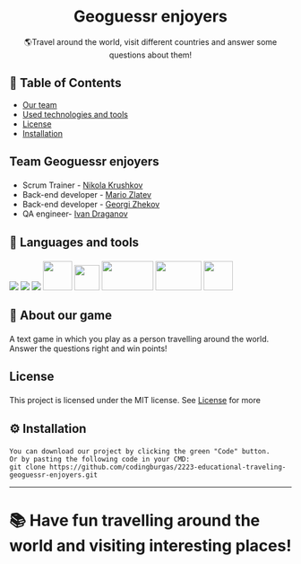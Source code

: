 <p align="center">

</p>

<h1 align="center" font-size=60px>Geoguessr enjoyers</h3>

<p align="center"> 🌎Travel around the world, visit different countries and answer some questions about them!
    <br> 
</p>

## 📝 Table of Contents
+ [Our team](#teamInfo)
+ [Used technologies and tools](#languagesAndtools)
+ [License](#license)
+ [Installation](#install)

## <p id = "teamInfo">Team <a name = "team">Geoguessr enjoyers</a> </p>
- Scrum Trainer - [Nikola Krushkov](https://github.com/NikolaKrushkov)
- Back-end developer - [Mario Zlatev](https://github.com/MIZlatev20)
- Back-end developer - [Georgi Zhekov](https://github.com/GTZhekov20)
- QA engineer- [Ivan Draganov](https://github.com/xxVasnkataxx)

## <p id="languagesAndtools">🚀 Languages and tools</p>

<p align="left"> 
    <img src="https://img.icons8.com/color/48/000000/html-5.png"/> 
    <img src="https://img.icons8.com/color/48/000000/css3.png"/> 
    <img src="https://img.icons8.com/color/48/000000/visual-studio-code-2019.png"/>
    <img src="https://cdn.iconscout.com/icon/free/png-256/javascript-2038874-1720087.png" width=52px height=52px>
    <img src="https://upload.wikimedia.org/wikipedia/commons/thumb/5/59/Visual_Studio_Icon_2019.svg/2060px-Visual_Studio_Icon_2019.svg.png" width=45px height=45px>
    <img src="https://upload.wikimedia.org/wikipedia/commons/thumb/2/27/PHP-logo.svg/1200px-PHP-logo.svg.png" width=92px height=52px>
    <img src="https://i.ytimg.com/vi/6EGh-o_7cWk/maxresdefault.jpg" width=82px height=52px>
    <img src="https://upload.wikimedia.org/wikipedia/commons/thumb/3/3f/Git_icon.svg/1024px-Git_icon.svg.png" width=52px height=52px>


## <p id = "about">🧐 About <a name = "about">our game</a></p>
А text game in which you play as a person travelling around the world. Answer the questions right and win points!

## <p id = "license">License</p>
This project is licensed under the MIT license. See [License](LICENSE.txt) for more

## <p id = "install">⚙ Installation</p>
```
You can download our project by clicking the green "Code" button.
Or by pasting the following code in your CMD:
git clone https://github.com/codingburgas/2223-educational-traveling-geoguessr-enjoyers.git
```
  ---

# 📚 Have fun travelling around the world and visiting interesting places!